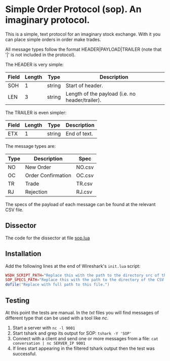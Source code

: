 Simple Order Protocol (sop). An imaginary protocol.
========

This is a simple, text protocol for an imaginary stock exchange. With it you can place simple orders in order make trades.

All message types follow the format HEADER|PAYLOAD|TRAILER (note that '|' is not included in the protocol).

The HEADER is very simple:

Field | Length | Type | Description
-----|---------|------|------
SOH | 1 | string | Start of header.
LEN | 3 | string |Length of the payload (i.e. no header/trailer).

The TRAILER is even simpler:

Field | Length | Type | Description
-----|---------|------|------
ETX | 1 | string | End of text.

The message types are:

Type | Description | Spec
-----|-------------|-----
NO | New Order | NO.csv
OC | Order Confirmation | OC.csv
TR | Trade | TR.csv
RJ | Rejection | RJ.csv 

The specs of the payload of each message can be found at the relevant CSV file.

Dissector
------------

The code for the dissector at file [sop.lua](sop.lua)

Installation
------------

Add the following lines at the end of Wireshark's `init.lua` script:

``` lua
WSDH_SCRIPT_PATH="Replace this with the path to the directory src of the repo."
SOP_SPECS_PATH="Replace this with the path to the directory of the CSV specs."
dofile("Replace with full path to this file.")
```

Testing
-------

At this point the tests are manual. In the *txt* files you will find messages of different type that can be used with a tool like *nc*.

1. Start a server with `nc -l 9001`
2. Start tshark and grep its output for SOP: `tshark -Y 'SOP'`
3. Connect with a client and send one or more messages from a file: `cat conversation | nc SERVER_IP 9001`
4. If lines start appearing in the filtered tshark output then the test was successful.
